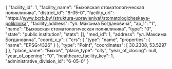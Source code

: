 {
    "facility_id": 1,
    "facility_name": "Быховская стоматологическая поликлиника",
    "district_id": "6-05-0",
    "facility_url": "https:\/\/www.bcrb.by\/struktura-upravleniya\/stomatologicheskaya-poliklinika",
    "facility_address": "ул. Максима Богдановича",
    "ap_1": "1",
    "name": "Быховская стоматологическая поликлиника",
    "type": "0",
    "state": "public institution",
    "stats": [],
    "med_id": 1,
    "address": "ул. Максима Богдановича",
    "coord_x_y": {
        "crs": {
            "type": "name",
            "properties": {
                "name": "EPSG:4326"
            }
        },
        "type": "Point",
        "coordinates": [
            30.2308,
            53.5297
        ]
    },
    "place_name": "Быхов",
    "place_type": "city",
    "year_of_closing": null,
    "year_of_opening": "0",
    "healthcare_facility_key": 1,
    "administrative_division_id": "6-05-0"
}